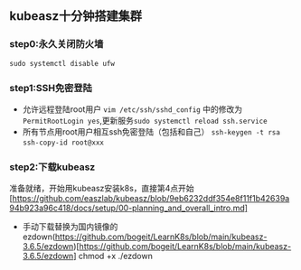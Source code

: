 ## kubeasz十分钟搭建集群
### step0:永久关闭防火墙
`sudo systemctl disable ufw`
### step1:SSH免密登陆
- 允许远程登陆root用户
  `vim /etc/ssh/sshd_config` 中的修改为 `PermitRootLogin yes`,更新服务`sudo systemctl reload ssh.service`
- 所有节点用root用户相互ssh免密登陆（包括和自己）
  `ssh-keygen -t rsa`
  `ssh-copy-id root@xxx`

### step2:下载kubeasz
准备就绪，开始用kubeasz安装k8s，直接第4点开始[https://github.com/easzlab/kubeasz/blob/9eb6232ddf354e8f11f1b42639a94b923a96c418/docs/setup/00-planning_and_overall_intro.md]
- 手动下载替换为国内镜像的ezdown(https://github.com/bogeit/LearnK8s/blob/main/kubeasz-3.6.5/ezdown)[https://github.com/bogeit/LearnK8s/blob/main/kubeasz-3.6.5/ezdown]
chmod +x ./ezdown
